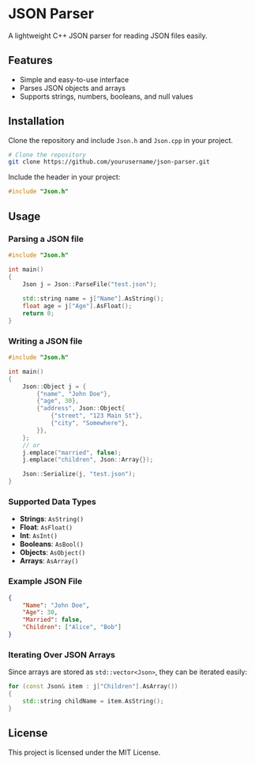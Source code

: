 # JSON Parser

A lightweight C++ JSON parser for reading JSON files easily.

## Features

- Simple and easy-to-use interface
- Parses JSON objects and arrays
- Supports strings, numbers, booleans, and null values

## Installation

Clone the repository and include `Json.h` and `Json.cpp` in your project.

```sh
# Clone the repository
git clone https://github.com/yourusername/json-parser.git
```

Include the header in your project:

```cpp
#include "Json.h"
```

## Usage

### Parsing a JSON file

```cpp
#include "Json.h"

int main()
{
    Json j = Json::ParseFile("test.json");
    
    std::string name = j["Name"].AsString();
    float age = j["Age"].AsFloat();
    return 0;
}
```

### Writing a JSON file

```cpp
#include "Json.h"

int main()
{
    Json::Object j = {
        {"name", "John Doe"},
        {"age", 30},
        {"address", Json::Object{
            {"street", "123 Main St"},
            {"city", "Somewhere"},
        }},
    };
    // or
    j.emplace("married", false);
    j.emplace("children", Json::Array{});

    Json::Serialize(j, "test.json");
}
```

### Supported Data Types

- **Strings**: `AsString()`
- **Float**: `AsFloat()`
- **Int**: `AsInt()`
- **Booleans**: `AsBool()`
- **Objects**: `AsObject()`
- **Arrays**: `AsArray()`

### Example JSON File

```json
{
    "Name": "John Doe",
    "Age": 30,
    "Married": false,
    "Children": ["Alice", "Bob"]
}
```


### Iterating Over JSON Arrays
Since arrays are stored as `std::vector<Json>`, they can be iterated easily:

```cpp
for (const Json& item : j["Children"].AsArray())
{
    std::string childName = item.AsString();
}
```

## License

This project is licensed under the MIT License.


